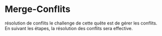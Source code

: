 # Merge-Conflits
résolution de conflits
le challenge de cette quête est de gérer les conflits.
En suivant les étapes, la résolution des conflits sera effective.
